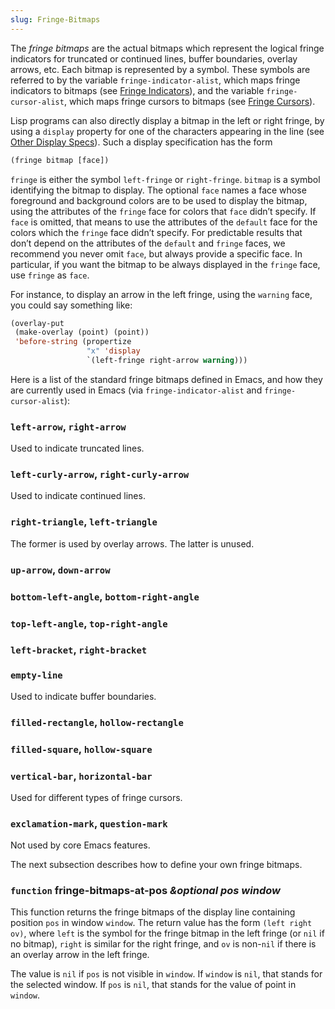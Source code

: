 ```yaml
---
slug: Fringe-Bitmaps
---
```


The *fringe bitmaps* are the actual bitmaps which represent the logical fringe indicators for truncated or continued lines, buffer boundaries, overlay arrows, etc. Each bitmap is represented by a symbol. These symbols are referred to by the variable `fringe-indicator-alist`, which maps fringe indicators to bitmaps (see [Fringe Indicators](Fringe-Indicators)), and the variable `fringe-cursor-alist`, which maps fringe cursors to bitmaps (see [Fringe Cursors](Fringe-Cursors)).

Lisp programs can also directly display a bitmap in the left or right fringe, by using a `display` property for one of the characters appearing in the line (see [Other Display Specs](Other-Display-Specs)). Such a display specification has the form

```lisp
(fringe bitmap [face])
```

`fringe` is either the symbol `left-fringe` or `right-fringe`. `bitmap` is a symbol identifying the bitmap to display. The optional `face` names a face whose foreground and background colors are to be used to display the bitmap, using the attributes of the `fringe` face for colors that `face` didn’t specify. If `face` is omitted, that means to use the attributes of the `default` face for the colors which the `fringe` face didn’t specify. For predictable results that don’t depend on the attributes of the `default` and `fringe` faces, we recommend you never omit `face`, but always provide a specific face. In particular, if you want the bitmap to be always displayed in the `fringe` face, use `fringe` as `face`.

For instance, to display an arrow in the left fringe, using the `warning` face, you could say something like:

```lisp
(overlay-put
 (make-overlay (point) (point))
 'before-string (propertize
                 "x" 'display
                 `(left-fringe right-arrow warning)))
```

Here is a list of the standard fringe bitmaps defined in Emacs, and how they are currently used in Emacs (via `fringe-indicator-alist` and `fringe-cursor-alist`):

### `left-arrow`, `right-arrow`

Used to indicate truncated lines.

### `left-curly-arrow`, `right-curly-arrow`

Used to indicate continued lines.

### `right-triangle`, `left-triangle`

The former is used by overlay arrows. The latter is unused.

### `up-arrow`, `down-arrow`

### `bottom-left-angle`, `bottom-right-angle`

### `top-left-angle`, `top-right-angle`

### `left-bracket`, `right-bracket`

### `empty-line`

Used to indicate buffer boundaries.

### `filled-rectangle`, `hollow-rectangle`

### `filled-square`, `hollow-square`

### `vertical-bar`, `horizontal-bar`

Used for different types of fringe cursors.

### `exclamation-mark`, `question-mark`

Not used by core Emacs features.

The next subsection describes how to define your own fringe bitmaps.

### <span className="tag function">`function`</span> **fringe-bitmaps-at-pos** *\&optional pos window*

This function returns the fringe bitmaps of the display line containing position `pos` in window `window`. The return value has the form `(left right ov)`, where `left` is the symbol for the fringe bitmap in the left fringe (or `nil` if no bitmap), `right` is similar for the right fringe, and `ov` is non-`nil` if there is an overlay arrow in the left fringe.

The value is `nil` if `pos` is not visible in `window`. If `window` is `nil`, that stands for the selected window. If `pos` is `nil`, that stands for the value of point in `window`.
